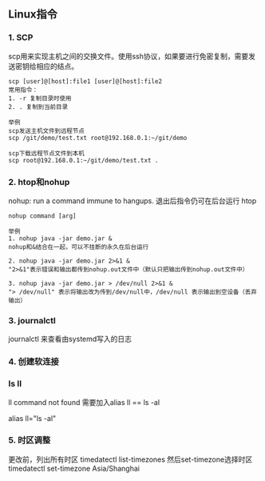 ## Linux指令

### 1. SCP
scp用来实现主机之间的交换文件。使用ssh协议，如果要进行免密复制，需要发送密钥给相应的结点。

    scp [user]@[host]:file1 [user]@[host]:file2
    常用指令：
    1. -r 复制目录时使用
    2. . 复制到当前目录
```$xslt
举例
scp发送主机文件到远程节点
scp /git/demo/test.txt root@192.168.0.1:~/git/demo

scp下载远程节点文件到本机
scp root@192.168.0.1:~/git/demo/test.txt .
```

### 2. htop和nohup
nohup: run a command immune to hangups. 退出后指令仍可在后台运行
htop

    nohup command [arg]
    
```$xslt
举例
1. nohup java -jar demo.jar &
nohup和&结合在一起，可以不挂断的永久在后台运行

2. nohup java -jar demo.jar 2>&1 &
"2>&1"表示错误和输出都传到nohup.out文件中（默认只把输出传到nohup.out文件中）

3. nohup java -jar demo.jar > /dev/null 2>&1 &
"> /dev/null" 表示将输出改为传到/dev/null中，/dev/null 表示输出到空设备（丢弃输出）

```

### 3. journalctl
journalctl 来查看由systemd写入的日志


### 4. 创建软连接

### ls ll
ll command not found 需要加入alias ll == ls -al

alias ll="ls -al"

### 5. 时区调整
更改前，列出所有时区
timedatectl list-timezones
然后set-timezone选择时区
timedatectl set-timezone Asia/Shanghai